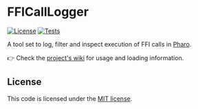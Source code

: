 # FFICallLogger

[![License](https://img.shields.io/github/license/tinchodias/FFICallLogger.svg)](./LICENSE)
[![Tests](https://github.com/tinchodias/FFICallLogger/actions/workflows/test.yml/badge.svg)](https://github.com/tinchodias/FFICallLogger/actions/workflows/test.yml)

A tool set to log, filter and inspect execution of FFI calls in [Pharo](http://pharo.org/).

👉 Check the [project's wiki](../../wiki) for usage and loading information.

## License

This code is licensed under the [MIT license](./LICENSE).
